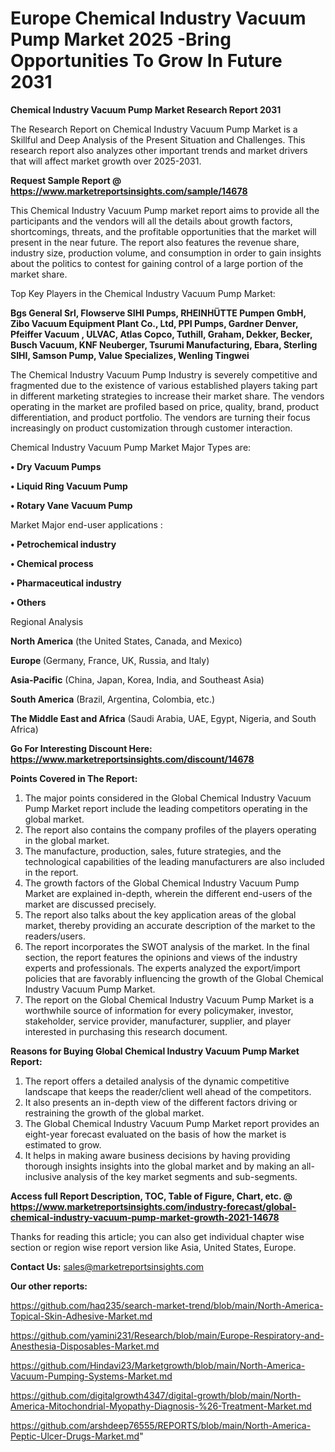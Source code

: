 # Europe Chemical Industry Vacuum Pump Market 2025 -Bring Opportunities To Grow In Future 2031

<strong>Chemical Industry Vacuum Pump Market Research Report 2031</strong>

The Research Report on Chemical Industry Vacuum Pump Market is a Skillful and Deep Analysis of the Present Situation and Challenges. This research report also analyzes other important trends and market drivers that will affect market growth over 2025-2031.

<strong>Request Sample Report @ <a href=https://www.marketreportsinsights.com/sample/14678>https://www.marketreportsinsights.com/sample/14678</a></strong>

This Chemical Industry Vacuum Pump market report aims to provide all the participants and the vendors will all the details about growth factors, shortcomings, threats, and the profitable opportunities that the market will present in the near future. The report also features the revenue share, industry size, production volume, and consumption in order to gain insights about the politics to contest for gaining control of a large portion of the market share.

Top Key Players in the Chemical Industry Vacuum Pump Market:

<strong>Bgs General Srl, Flowserve SIHI Pumps, RHEINHÜTTE Pumpen GmbH, Zibo Vacuum Equipment Plant Co., Ltd, PPI Pumps, Gardner Denver, Pfeiffer Vacuum , ULVAC, Atlas Copco, Tuthill, Graham, Dekker, Becker, Busch Vacuum, KNF Neuberger, Tsurumi Manufacturing, Ebara, Sterling SIHI, Samson Pump, Value Specializes, Wenling Tingwei</strong>

The Chemical Industry Vacuum Pump Industry is severely competitive and fragmented due to the existence of various established players taking part in different marketing strategies to increase their market share. The vendors operating in the market are profiled based on price, quality, brand, product differentiation, and product portfolio. The vendors are turning their focus increasingly on product customization through customer interaction.

Chemical Industry Vacuum Pump Market Major Types are:

<strong>• Dry Vacuum Pumps

• Liquid Ring Vacuum Pump  

• Rotary Vane Vacuum Pump</strong>

Market Major end-user applications :

<strong>• Petrochemical industry

• Chemical process

• Pharmaceutical industry 

• Others</strong>

Regional Analysis

</u><strong><b>North America</b></strong> (the United States, Canada, and Mexico)

<strong><b>Europe </b></strong>(Germany, France, UK, Russia, and Italy)

<strong><b>Asia-Pacific</b></strong> (China, Japan, Korea, India, and Southeast Asia)

<strong><b>South America</b></strong> (Brazil, Argentina, Colombia, etc.)

<strong><b>The Middle East and Africa</b></strong> (Saudi Arabia, UAE, Egypt, Nigeria, and South Africa)

<strong>Go For Interesting Discount Here: <a href=https://www.marketreportsinsights.com/discount/14678>https://www.marketreportsinsights.com/discount/14678</a></strong>

<strong>Points Covered in The Report:</strong>
<ol>
  <li>The major points considered in the Global Chemical Industry Vacuum Pump Market report include the leading competitors operating in the global market.</li>
  <li>The report also contains the company profiles of the players operating in the global market.</li>
  <li>The manufacture, production, sales, future strategies, and the technological capabilities of the leading manufacturers are also included in the report.</li>
  <li>The growth factors of the Global Chemical Industry Vacuum Pump Market are explained in-depth, wherein the different end-users of the market are discussed precisely.</li>
  <li>The report also talks about the key application areas of the global market, thereby providing an accurate description of the market to the readers/users.</li>
  <li>The report incorporates the SWOT analysis of the market. In the final section, the report features the opinions and views of the industry experts and professionals. The experts analyzed the export/import policies that are favorably influencing the growth of the Global Chemical Industry Vacuum Pump Market.</li>
  <li>The report on the Global Chemical Industry Vacuum Pump Market is a worthwhile source of information for every policymaker, investor, stakeholder, service provider, manufacturer, supplier, and player interested in purchasing this research document.</li>
</ol>
<strong>Reasons for Buying Global Chemical Industry Vacuum Pump Market Report:</strong>

<ol>
  <li>The report offers a detailed analysis of the dynamic competitive landscape that keeps the reader/client well ahead of the competitors.</li>
  <li>It also presents an in-depth view of the different factors driving or restraining the growth of the global market.</li>
  <li>The Global Chemical Industry Vacuum Pump Market report provides an eight-year forecast evaluated on the basis of how the market is estimated to grow.</li>
  <li>It helps in making aware business decisions by having providing thorough insights insights into the global market and by making an all-inclusive analysis of the key market segments and sub-segments.</li>
</ol>
<strong>Access full Report Description, TOC, Table of Figure, Chart, etc. @ <a href=https://www.marketreportsinsights.com/industry-forecast/global-chemical-industry-vacuum-pump-market-growth-2021-14678>https://www.marketreportsinsights.com/industry-forecast/global-chemical-industry-vacuum-pump-market-growth-2021-14678</a></strong>


Thanks for reading this article; you can also get individual chapter wise section or region wise report version like Asia, United States, Europe.

<strong>Contact Us:</strong>
sales@marketreportsinsights.com

<strong>Our other reports:</strong>

<a href=https://github.com/haq235/search-market-trend/blob/main/North-America-Topical-Skin-Adhesive-Market.md>https://github.com/haq235/search-market-trend/blob/main/North-America-Topical-Skin-Adhesive-Market.md</a>

<a href=https://github.com/yamini231/Research/blob/main/Europe-Respiratory-and-Anesthesia-Disposables-Market.md>https://github.com/yamini231/Research/blob/main/Europe-Respiratory-and-Anesthesia-Disposables-Market.md</a>

<a href=https://github.com/Hindavi23/Marketgrowth/blob/main/North-America-Vacuum-Pumping-Systems-Market.md>https://github.com/Hindavi23/Marketgrowth/blob/main/North-America-Vacuum-Pumping-Systems-Market.md</a>

<a href=https://github.com/digitalgrowth4347/digital-growth/blob/main/North-America-Mitochondrial-Myopathy-Diagnosis-%26-Treatment-Market.md>https://github.com/digitalgrowth4347/digital-growth/blob/main/North-America-Mitochondrial-Myopathy-Diagnosis-%26-Treatment-Market.md</a>

<a href=https://github.com/arshdeep76555/REPORTS/blob/main/North-America-Peptic-Ulcer-Drugs-Market.md>https://github.com/arshdeep76555/REPORTS/blob/main/North-America-Peptic-Ulcer-Drugs-Market.md</a>"
